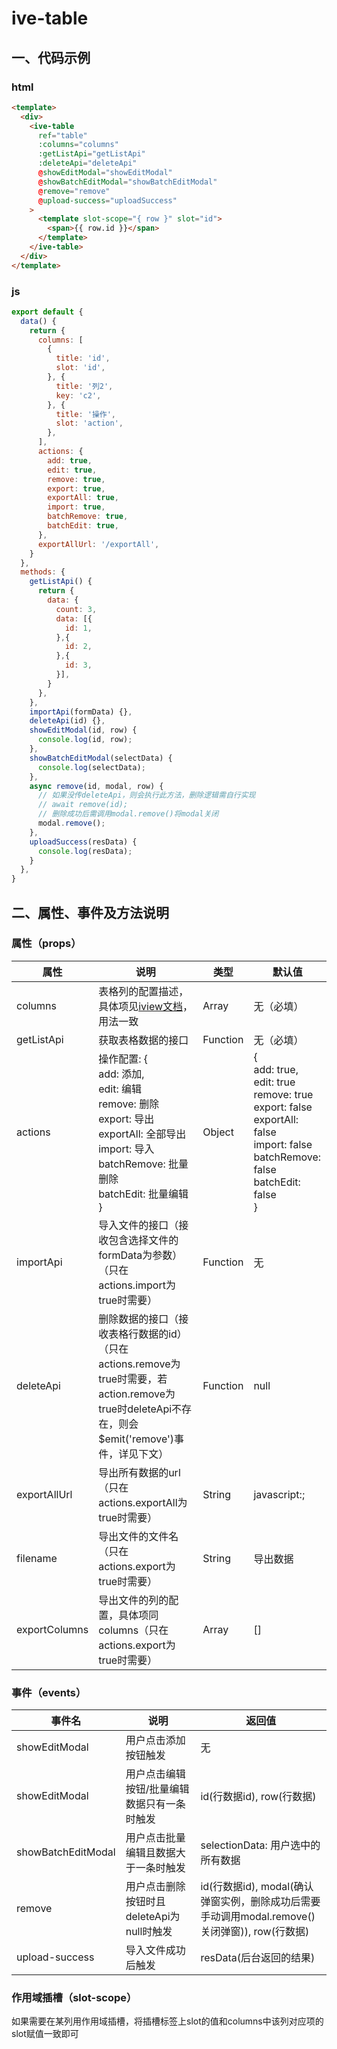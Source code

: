 # ive-table
## 一、代码示例
### html
```html
<template>
  <div>
    <ive-table
      ref="table"
      :columns="columns"
      :getListApi="getListApi"
      :deleteApi="deleteApi"
      @showEditModal="showEditModal"
      @showBatchEditModal="showBatchEditModal"
      @remove="remove"
      @upload-success="uploadSuccess"
    >
      <template slot-scope="{ row }" slot="id">
        <span>{{ row.id }}</span>
      </template>
    </ive-table>
  </div>
</template>
```
### js
```js
export default {
  data() {
    return {
      columns: [
        {
          title: 'id',
          slot: 'id',
        }, {
          title: '列2',
          key: 'c2',
        }, {
          title: '操作',
          slot: 'action',
        },
      ],
      actions: {
        add: true,
        edit: true,
        remove: true,
        export: true,
        exportAll: true,
        import: true,
        batchRemove: true,
        batchEdit: true,
      },
      exportAllUrl: '/exportAll',
    }
  },
  methods: {
    getListApi() {
      return {
        data: {
          count: 3,
          data: [{
            id: 1,
          },{
            id: 2,
          },{
            id: 3,
          }],
        }
      },
    },
    importApi(formData) {},
    deleteApi(id) {},
    showEditModal(id, row) {
      console.log(id, row);
    },
    showBatchEditModal(selectData) {
      console.log(selectData);
    },
    async remove(id, modal, row) {
      // 如果没传deleteApi，则会执行此方法，删除逻辑需自行实现
      // await remove(id);
      // 删除成功后需调用modal.remove()将modal关闭
      modal.remove();
    },
    uploadSuccess(resData) {
      console.log(resData);
    }
  },
}
```
## 二、属性、事件及方法说明
### 属性（props）
| 属性 | 说明 | 类型 | 默认值 |
| ------ | ------ | ------ | ------ |
| columns | 表格列的配置描述，具体项见<a href="http://v3.iviewui.com/components/table#column" target="_blank">iview文档</a>，用法一致 | Array | 无（必填） |
| getListApi | 获取表格数据的接口 | Function | 无（必填） |
| actions | 操作配置: {<br>add: 添加,<br>edit: 编辑<br>remove: 删除<br>export: 导出<br>exportAll: 全部导出<br>import: 导入<br>batchRemove: 批量删除<br>batchEdit: 批量编辑<br>} | Object | {<br>add: true,<br>edit: true<br>remove: true<br>export: false<br>exportAll: false<br>import: false<br>batchRemove: false<br>batchEdit: false<br>} |
| importApi | 导入文件的接口（接收包含选择文件的formData为参数）（只在actions.import为true时需要） | Function | 无 |
| deleteApi | 删除数据的接口（接收表格行数据的id）（只在actions.remove为true时需要，若action.remove为true时deleteApi不存在，则会$emit('remove')事件，详见下文） | Function | null |
| exportAllUrl | 导出所有数据的url（只在actions.exportAll为true时需要） | String | javascript:; |
| filename | 导出文件的文件名（只在actions.export为true时需要） | String | 导出数据 |
| exportColumns | 导出文件的列的配置，具体项同columns（只在actions.export为true时需要） | Array | [] |
### 事件（events）
| 事件名 | 说明 | 返回值 |
| ------ | ------ | ------ |
| showEditModal | 用户点击添加按钮触发 | 无 |
| showEditModal | 用户点击编辑按钮/批量编辑数据只有一条时触发 | id(行数据id), row(行数据) |
| showBatchEditModal | 用户点击批量编辑且数据大于一条时触发 | selectionData: 用户选中的所有数据 |
| remove | 用户点击删除按钮时且deleteApi为null时触发 | id(行数据id), modal(确认弹窗实例，删除成功后需要手动调用modal.remove()关闭弹窗)), row(行数据) |
| upload-success | 导入文件成功后触发 | resData(后台返回的结果) |
### 作用域插槽（slot-scope）
如果需要在某列用作用域插槽，将插槽标签上slot的值和columns中该列对应项的slot赋值一致即可